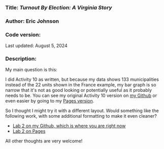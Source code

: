 ### Title: _Turnout By Election: A Virginia Story_

### Author: Eric Johnson

### Code version:

Last updated: August 5, 2024

### Description:

My main question is this:

I did Activity 10 as written, but because my data shows 133 municipalities instead of the 22 units shown in the France example, my bar graph is so narrow that it's not as good looking or potentially useful as it probably needs to be.  You can see my original Activity 10 version on [my Github](https://github.com/ericdmj/unit-3/) or even easier by going to my [Pages version](https://ericdmj.github.io/unit-3/).

So I thought I might try it with a different layout.  Would something like the following work, with some additional formatting to make it even cleaner?

* [Lab 2 on my Github, which is where you are right now](https://github.com/ericdmj/lab-2/)
* [Lab 2 on Pages](https://ericdmj.github.io/lab-2/)

All other thoughts are very welcome!